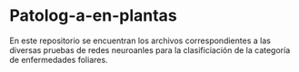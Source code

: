 # Patolog-a-en-plantas
En este repositorio se encuentran los archivos correspondientes a las diversas pruebas de redes neuroanles para la clasificiación de la categoría de enfermedades foliares.
